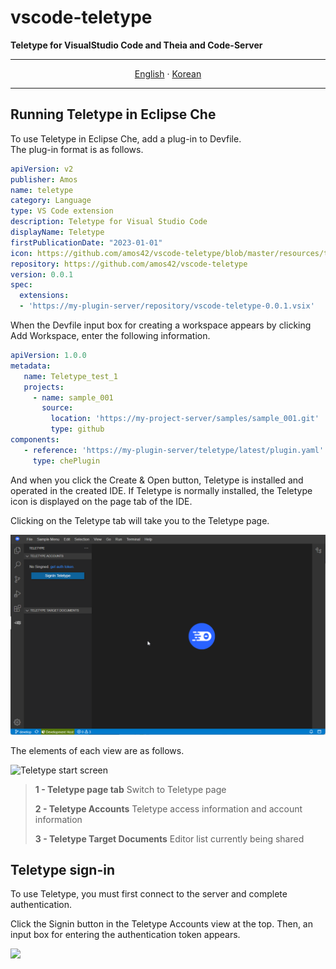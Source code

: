 # vscode-teletype

**Teletype for VisualStudio Code and Theia and Code-Server**

---

<p align="center">
   <p align="center">
     <a href="README.md">English</a>
     ·
     <a href="README_kr.md">Korean</a>
   </p>
</p>

---

## Running Teletype in Eclipse Che

To use Teletype in Eclipse Che, add a plug-in to Devfile.  
The plug-in format is as follows.

```yaml
apiVersion: v2
publisher: Amos
name: teletype
category: Language
type: VS Code extension
description: Teletype for Visual Studio Code
displayName: Teletype
firstPublicationDate: "2023-01-01"
icon: https://github.com/amos42/vscode-teletype/blob/master/resources/teletype.svg
repository: https://github.com/amos42/vscode-teletype
version: 0.0.1
spec:
  extensions:
  - 'https://my-plugin-server/repository/vscode-teletype-0.0.1.vsix'
```

When the Devfile input box for creating a workspace appears by clicking Add Workspace, enter the following information.

```yaml
apiVersion: 1.0.0
metadata:
   name: Teletype_test_1
   projects:
     - name: sample_001
       source:
         location: 'https://my-project-server/samples/sample_001.git'
         type: github
components:
   - reference: 'https://my-plugin-server/teletype/latest/plugin.yaml'
     type: chePlugin
```

And when you click the Create & Open button, Teletype is installed and operated in the created IDE.
If Teletype is normally installed, the Teletype icon is displayed on the page tab of the IDE.

Clicking on the Teletype tab will take you to the Teletype page.

![Teletype start screen](images/start_01.png)

The elements of each view are as follows.

![Teletype start screen](images/start_02.png)

> **1 - Teletype page tab**
> Switch to Teletype page
>
> **2 - Teletype Accounts**
> Teletype access information and account information
>
> **3 - Teletype Target Documents**
> Editor list currently being shared


## Teletype sign-in

To use Teletype, you must first connect to the server and complete authentication.

Click the Signin button in the Teletype Accounts view at the top.
Then, an input box for entering the authentication token appears.

![](images/signin_01.png)
